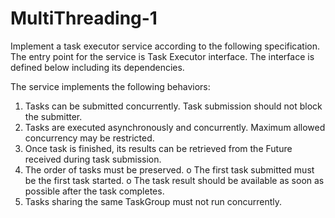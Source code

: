 # MultiThreading-1

Implement a task executor service according to the following specification.
The entry point for the service is Task Executor interface. The interface is defined below
including its dependencies.

The service implements the following behaviors:
  1. Tasks can be submitted concurrently. Task submission should not block the submitter.
  2. Tasks are executed asynchronously and concurrently. Maximum allowed concurrency may be restricted.
  3. Once task is finished, its results can be retrieved from the Future received during task submission.
  4. The order of tasks must be preserved.
    o The first task submitted must be the first task started.
    o The task result should be available as soon as possible after the task completes.
  5. Tasks sharing the same TaskGroup must not run concurrently.
